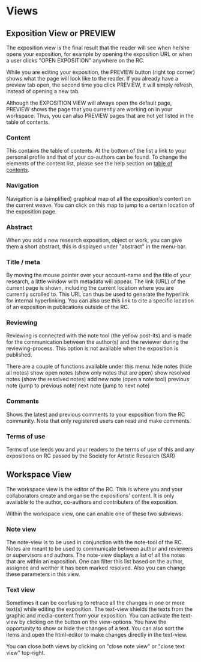 
# Views
 
## Exposition View or PREVIEW

The exposition view is the final result that the reader will see when he/she opens your exposition, for example by opening the exposition URL or when a user clicks "OPEN EXPOSITION" anywhere on the RC.

While you are editing your exposition, the PREVIEW button (right top corner) shows what the page will look like to the reader. If you already have a preview tab open, the second time you click PREVIEW, it will simply refresh, instead of opening a new tab. 

<!-- THIS SHOULD BE IN VIDEO AND AUDIO TOOLS ?
Note, that the video player, the audio player, the slideshow and object tool are only displayed fully in this PREVIEW view. 
-->

Although the EXPOSITION VIEW will always open the default page, PREVIEW shows the page that you currently are working on in your workspace. Thus, you can also PREVIEW pages that are not yet listed in the table of contents.

### Content
This contains the table of contents.  At the bottom of the list a link to your personal profile and that of your co-authors can be found.
To change the elements of the content list, please see the help section on [table of contents](#table-of-content).

### Navigation
Navigation is a (simplified) graphical map of all the exposition's content on the current weave. You can click on this map to jump to a certain location of the exposition page.

### Abstract
When you add a new research exposition, object or work, you can give them a short abstract, this is displayed under "abstract" in the menu-bar. 
<!-- C: are abstracts also available under work, does this make sense ? -->

### Title / meta
By moving the mouse pointer over your account-name and the title of your research, a little window with metadata will appear. The link (URL) of the current page is shown, including the current location where you are currently scrolled to. This URL can thus be used to generate the hyperlink for internal hyperlinking. You can also use this link to cite a specific location of an exposition in publications outside of the RC.

### Reviewing
Reviewing is connected with the note tool (the yellow post-its) and is made for the communication between the author(s) and the reviewer during the reviewing-process. This option is not available when the exposition is published.

There are a couple of functions available under this menu:
hide notes 				(hide all notes)
show open notes 		(show only notes that are open)
show resolved notes 	(show the resolved notes)
add new note 			(open a note tool)
previous note           (jump to previous note)
next note               (jump to next note)

### Comments
Shows the latest and previous comments to your exposition from the RC community. Note that only registered users can read and make comments. 

### Terms of use
Terms of use leeds you and your readers to the terms of use of this and any expositions on RC passed by the Society for Artistic Research (SAR)
 
## Workspace View

The workspace view is the editor of the RC. This is where you and your collaborators create and organise the expositions' content. It is only available to the author, co-authors and contributers of the exposition.

Within the workspace view, one can enable one of these two subviews:

### Note view
 
The note-view is to be used in conjunction with the note-tool of the RC. Notes are meant to be used to communicate between author and reviewers or supervisors and authors. The note-view displays a list of all the notes that are within an exposition. One can filter this list based on the author, assignee and weither it has been marked resolved. Also you can change these parameters in this view. 

### Text view

Sometimes it can be confusing to retrace all the changes in one or more text(s) while editing the exposition. The text-view shields the texts from the graphic and media-content from your exposition. You can activate the text-view by clicking on the button on the view-options. You have the opportunity to show or hide the changes of a text. You can also sort the items and open the html-editor to make changes directly in the text-view.
 
You can close both views by clicking on "close note view" or "close text view" top-right.
